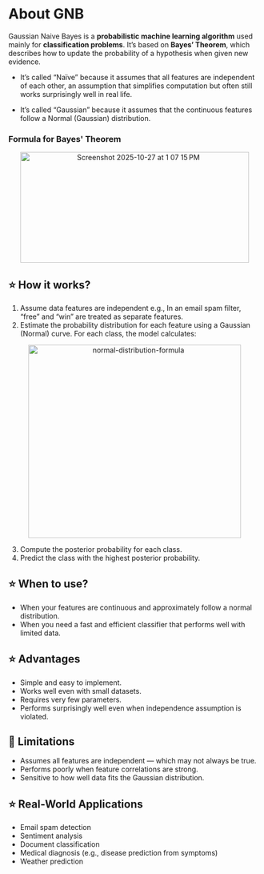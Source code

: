 # About GNB

Gaussian Naive Bayes is a **probabilistic machine learning algorithm** used mainly for **classification problems**. It’s based on **Bayes’ Theorem**, which describes how to update the probability of a hypothesis when given new evidence.

- It’s called “Naïve” because it assumes that all features are independent of each other, an assumption that simplifies computation but often still works surprisingly well in real life.

- It’s called “Gaussian” because it assumes that the continuous features follow a Normal (Gaussian) distribution.

### Formula for Bayes' Theorem

<p align="center">
<img width="457" height="221" alt="Screenshot 2025-10-27 at 1 07 15 PM" src="https://github.com/user-attachments/assets/fb9404cb-8644-4d22-a857-49c8f4bdfde5" />
</p>

## ⭐️ How it works?

1. Assume data features are independent e.g., In an email spam filter, “free” and “win” are treated as separate features.
2. Estimate the probability distribution for each feature using a Gaussian (Normal) curve. For each class, the model calculates:
  
  <p align="center">
  <img width="425" height="386" alt="normal-distribution-formula" src="https://github.com/user-attachments/assets/d4d6748c-6e71-4784-a615-5b4e5dbedab5" />
  </p>
  
3. Compute the posterior probability for each class.
4. Predict the class with the highest posterior probability.

## ⭐️ When to use?

- When your features are continuous and approximately follow a normal distribution.
- When you need a fast and efficient classifier that performs well with limited data.

## ⭐️ Advantages

- Simple and easy to implement.
- Works well even with small datasets.
- Requires very few parameters.
- Performs surprisingly well even when independence assumption is violated.

## 📌 Limitations

- Assumes all features are independent — which may not always be true.
- Performs poorly when feature correlations are strong.
- Sensitive to how well data fits the Gaussian distribution.

## ⭐️ Real-World Applications

- Email spam detection
- Sentiment analysis
- Document classification
- Medical diagnosis (e.g., disease prediction from symptoms)
- Weather prediction
